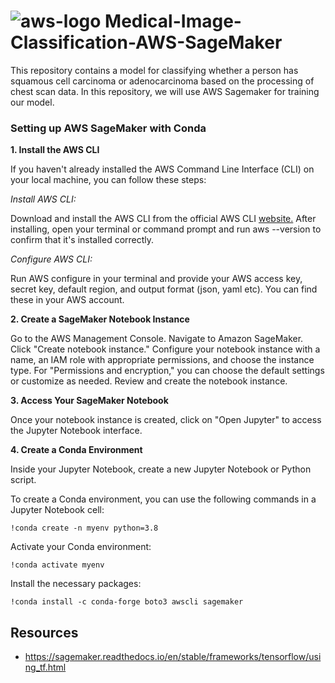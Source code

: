  #  ![aws-logo](https://github.com/miraytopal/Medical-Image-Classification-AWS-SageMaker/assets/75898277/a0f6bace-3715-4d90-9555-22ba9c22a183)  Medical-Image-Classification-AWS-SageMaker 
This repository contains a model for classifying whether a person has squamous cell carcinoma or adenocarcinoma based on the processing of chest scan data. In this repository, we will use AWS Sagemaker for training our model. 

### Setting up AWS SageMaker with Conda

**1. Install the AWS CLI**

If you haven't already installed the AWS Command Line Interface (CLI) on your local machine, you can follow these steps:

*Install AWS CLI:*

Download and install the AWS CLI from the official AWS CLI [website.](https://aws.amazon.com/cli/)
After installing, open your terminal or command prompt and run aws --version to confirm that it's installed correctly.

*Configure AWS CLI:*

Run AWS configure in your terminal and provide your AWS access key, secret key, default region, and output format (json, yaml etc). You can find these in your AWS account.

**2. Create a SageMaker Notebook Instance**

Go to the AWS Management Console.
Navigate to Amazon SageMaker.
Click "Create notebook instance."
Configure your notebook instance with a name, an IAM role with appropriate permissions, and choose the instance type.
For "Permissions and encryption," you can choose the default settings or customize as needed.
Review and create the notebook instance.

**3. Access Your SageMaker Notebook**

Once your notebook instance is created, click on "Open Jupyter" to access the Jupyter Notebook interface.

**4. Create a Conda Environment**

Inside your Jupyter Notebook, create a new Jupyter Notebook or Python script.

To create a Conda environment, you can use the following commands in a Jupyter Notebook cell:

```!conda create -n myenv python=3.8```

Activate your Conda environment:

```!conda activate myenv```

Install the necessary packages:

```!conda install -c conda-forge boto3 awscli sagemaker```

Resources
--
- https://sagemaker.readthedocs.io/en/stable/frameworks/tensorflow/using_tf.html

